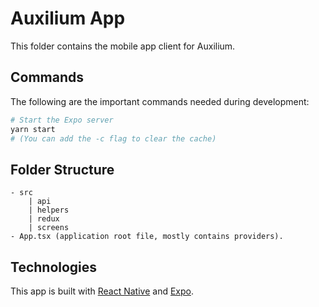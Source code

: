 # Auxilium App

This folder contains the mobile app client for Auxilium.

## Commands

The following are the important commands needed during development:

```sh
# Start the Expo server
yarn start
# (You can add the -c flag to clear the cache)
```

## Folder Structure

```
- src
	| api
	| helpers
	| redux
	| screens
- App.tsx (application root file, mostly contains providers).
```

## Technologies

This app is built with [React Native](https://facebook.github.io/react-native) and [Expo](https://expo.io).
